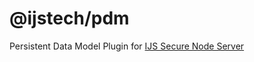 # @ijstech/pdm
 Persistent Data Model Plugin for [IJS Secure Node Server](https://github.com/ijstech/node)
